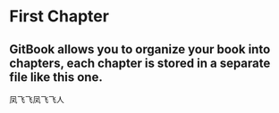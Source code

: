 # First Chapter

## GitBook allows you to organize your book into chapters, each chapter is stored in a separate file like this one.



凤飞飞凤飞飞人